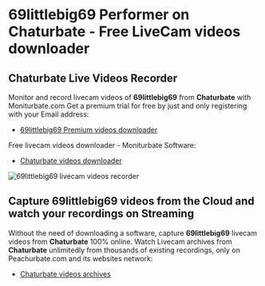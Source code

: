 # 69littlebig69 Performer on Chaturbate - Free LiveCam videos downloader

## Chaturbate Live Videos Recorder

Monitor and record livecam videos of **69littlebig69** from **Chaturbate** with Moniturbate.com
Get a premium trial for free by just and only registering with your Email address:
* [69littlebig69 Premium videos downloader](https://moniturbate.com/request-demo-licence-key.html)

Free livecam videos downloader - Moniturbate Software:
* [Chaturbate videos downloader](https://moniturbate.com/moniturbate-download-software.html)

![69littlebig69 livecam videos recorder](https://peachurnet.com/templates/moniturbate-software.png)


## Capture 69littlebig69 videos from the Cloud and watch your recordings on Streaming

Without the need of downloading a software, capture **69littlebig69** livecam videos from **Chaturbate** 100% online.
Watch Livecam archives from **Chaturbate** unlimitedly from thousands of existing recordings, only on Peachurbate.com and its websites network:
* [Chaturbate videos archives](https://peachurnet.com/)